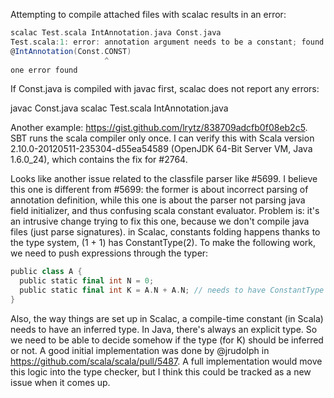 Attempting to compile attached files with scalac results in an error:

```scala
scalac Test.scala IntAnnotation.java Const.java 
Test.scala:1: error: annotation argument needs to be a constant; found: Const.CONST
@IntAnnotation(Const.CONST)
                     ^
one error found
```

If Const.java is compiled with javac first, scalac does not report any errors:

javac Const.java 
scalac Test.scala IntAnnotation.java


Another example: https://gist.github.com/lrytz/838709adcfb0f08eb2c5. SBT runs the scala compiler only once.
I can verify this with Scala version 2.10.0-20120511-235304-d55ea54589 (OpenJDK 64-Bit Server VM, Java 1.6.0_24), which contains the fix for #2764.

Looks like another issue related to the classfile parser like #5699.
I believe this one is different from #5699:
the former is about incorrect parsing of annotation definition, while this one is about the parser not parsing java field initializer, and thus confusing scala constant evaluator.
Problem is: it's an intrusive change trying to fix this one, because we don't compile java files (just parse signatures). in Scalac, constants folding happens thanks to the type system, (1 + 1) has ConstantType(2). To make the following work, we need to push expressions through the typer:

```scala
public class A {
  public static final int N = 0;
  public static final int K = A.N + A.N; // needs to have ConstantType
}
```

Also, the way things are set up in Scalac, a compile-time constant (in Scala) needs to have an inferred type. In Java, there's always an explicit type. So we need to be able to decide somehow if the type (for K) should be inferred or not.
A good initial implementation was done by @jrudolph in https://github.com/scala/scala/pull/5487. A full implementation would move this logic into the type checker, but I think this could be tracked as a new issue when it comes up.

